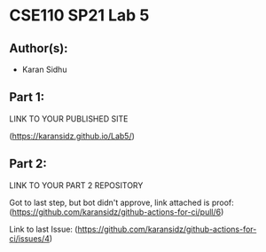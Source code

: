 # CSE110 SP21 Lab 5

## Author(s):
- Karan Sidhu

## Part 1:

LINK TO YOUR PUBLISHED SITE

(https://karansidz.github.io/Lab5/)

## Part 2:

LINK TO YOUR PART 2 REPOSITORY

Got to last step, but bot didn't approve, link attached is proof:
(https://github.com/karansidz/github-actions-for-ci/pull/6)

Link to last Issue:
(https://github.com/karansidz/github-actions-for-ci/issues/4)